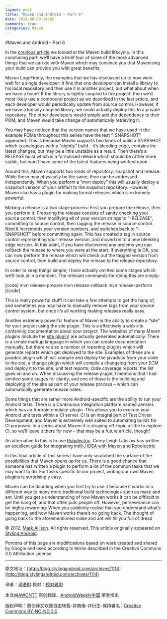 ```yaml
---
layout: post
title: "Maven and Android – Part 6"
date: 2014-08-09 14:02
comments: true
categories: Maven
---
```



#Maven and Android – Part 6

In the [previous article](http://blog.stylingandroid.com/archives/1114) we looked at the Maven build lifecycle. In this concluding part, we’ll have a brief tour of some of the more advanced things that we can do with Maven which may convince you that Mavenising your build can provide you with great benefits.

Maven LogoFirstly, the examples that we hav discussed up to now work well for a single developer: It fine that one developer can install a library to his local repository and then use it in another project, but what about when we have a team? If the library is tightly coupled to the project, then we’d most likely use a compound project as we described in the last article, and each developer would periodically update from source control. However, if we have a loosely coupled library, we could actually deploy this to a private repository. The other developers would simply add the dependency to their POM, and Maven would take change of automatically retrieving it.

You may have noticed that the version names that we have used in the example POMs throughout this series have the test “-SNAPSHOT” appended. This is because Maven supports two kinds of build a SNAPSHOT which is analogous with a “nightly” build – it’s bleeding edge, contains the latest changes, but may be a little unstable as a result. Then there’s a RELEASE build which is a formalised release which should be rather more stable, but won’t have some of the latest features being worked upon.

Around this, Maven supports two kinds of repository: snapshot and release. While these may physically be the same, then can be addressed independently. When you perform a “mvn deploy” this will usually deploy a snapshot version of your artifact to the snapshot repository. However, Maven also has a plugin for making formal releases which is extremely powerful.

Making a release is a two stage process: First you prepare the release, then you perform it. Preparing the release consists of sanity checking your source control, then modifying all of your version strings to “-RELEASE”, committing to source control, then tagging the release in source control. Next it increments your version numbers, and switches back to “-SNAPSHOT” before committing again. This has created a tag in source control representing your release version, and moved on to a new bleeding edge version. At this point, if you have discovered any prolems you can rollback the release to where you were at the start. If everything is OK, you can now perform the release which will check out the tagged version from source control, then build and deploy the release to the release repository.

In order to keep things simple, I have actually omitted some stages which we’ll look at in a moment. The relevant commands for doing this are simply:

[code]
mvn release-prepare
mvn release-rollback
mvn release-perform
[/code]

This is really powerful stuff! It can take a few attempts to get the hang of, and sometimes you may have to manually remove tags from your source control system, but once it’s all working making releases really easy.

Another extremely powerful feature of Maven is the ability to create a “site” for your project using the site plugin. This is a effectively a web site containing documentation about your project. The websites of many Maven plugins (include the [site plugin](http://maven.apache.org/plugins/maven-site-plugin/)) are actually generated automatically. There is a simple markup language in which you can create documentation manually, but there re also a number of reporting plugins which will generate reports which get deployed to the site. Examples of these are a javadoc plugin which will compile and deploy the javadocs from your code to the site; a change plugin which will compile a changelog from your SCM and deploy it to the site; unit test reports; code coverage reports; the list goes on and on. When discussing the release plugin, I mentions that I had omitted some stages for clarity, and one of those is the building and deploying of the site as part of your release process – which can automatically generate release notes.

Some things that are rather more Android-specific are the ability to run your Android tests. There is a Continuous Integration platform named Jenkins which has an Android emulator plugin. This allows you to execute your Android unit tests within a CI server. CI is an integral part of Test Driven Development, and Maven is extremely well suited to automating builds for CI purposes. In a series about Maven it is straying off-topic a little to explore CI, so we’ll leave it there for now – that may be a future article, though!

An alternative to this is to use [Robolectric](http://pivotal.github.com/robolectric/). Corey Leigh Latislaw has written an excellent guide for integrating [IntilliJ IDEA with Maven and Robolectric](http://).

In this final article of this series I have only scratched the surface of the possibilities that Maven opens up for us. There is a good chance that someone has written a plugin to perform a lot of the common tasks that we may want to do. For tasks specific to our project, writing our own Maven plugins is surprisingly easy.

Maven can be daunting when you first try to use it because it works in a different way to many more traditional build technologies such as make and ant. Until you get a understanding of how Maven works it can be difficult to get the hang of, and that often puts people off. However, perseverance can be highly rewarding: When you suddenly realise that you understand what’s happening, and how Maven works there’s no going back. The thought of going back to the aforementioned make and ant will fill you full of dread

© 2012, [Mark Allison](http://blog.stylingandroid.com/). All rights reserved. This article originally appeared on [Styling Android](http://blog.stylingandroid.com/).

Portions of this page are modifications based on work created and shared by Google and used according to terms described in the Creative Commons 3.0 Attribution License


---


原文地址：[http://blog.stylingandroid.com/archives/1114](http://blog.stylingandroid.com/archives/1114)

译者：[译者ID](https://github.com/译者ID) 校对：[校对者ID](https://github.com/校对者ID)

本文由[AWCNTT](https://github.com/AWCNTT) 原创翻译，[AndroidWeekly中国](http://www.androidweekly.cn/) 荣誉推出

版权声明：原创译文欢迎自由转载-非商用-非衍生-保持署名 | [Creative Commons BY-NC-ND 3.0](http://creativecommons.org/licenses/by-nc-nd/3.0/deed.zh)